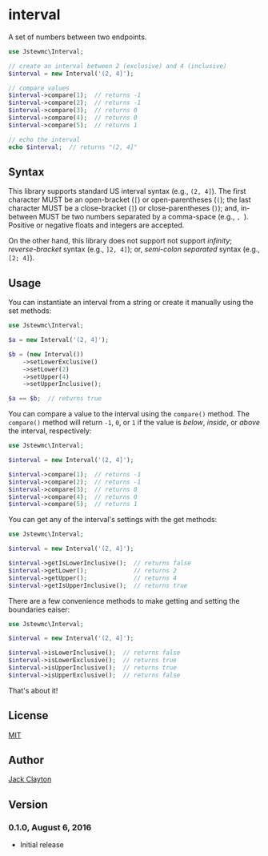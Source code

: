 # interval
A set of numbers between two endpoints.

```php
use Jstewmc\Interval;

// create an interval between 2 (exclusive) and 4 (inclusive)
$interval = new Interval('(2, 4]');

// compare values
$interval->compare(1);  // returns -1
$interval->compare(2);  // returns -1
$interval->compare(3);  // returns 0
$interval->compare(4);  // returns 0
$interval->compare(5);  // returns 1

// echo the interval
echo $interval;  // returns "(2, 4]"
```

## Syntax

This library supports standard US interval syntax (e.g., `(2, 4]`). The first character MUST be an open-bracket (`[`) or open-parentheses (`(`); the last character MUST be a close-bracket (`]`) or close-parentheses (`)`); and, in-between MUST be two numbers separated by a comma-space (e.g., `, `). Positive or negative floats and integers are accepted.

On the other hand, this library does not support not support _infinity_; _reverse-bracket_ syntax (e.g., `]2, 4]`); or, _semi-colon separated_ syntax (e.g., `[2; 4]`).

## Usage

You can instantiate an interval from a string or create it manually using the set methods:

```php
use Jstewmc\Interval;

$a = new Interval('(2, 4]');

$b = (new Interval())
    ->setLowerExclusive()
    ->setLower(2)
    ->setUpper(4)
    ->setUpperInclusive();

$a == $b;  // returns true
```

You can compare a value to the interval using the `compare()` method. The `compare()` method will return `-1`, `0`, or `1` if the value is _below_, _inside_, or _above_ the interval, respectively:

```php
use Jstewmc\Interval;

$interval = new Interval('(2, 4]');

$interval->compare(1);  // returns -1
$interval->compare(2);  // returns -1
$interval->compare(3);  // returns 0
$interval->compare(4);  // returns 0
$interval->compare(5);  // returns 1
```

You can get any of the interval's settings with the get methods:

```php
use Jstewmc\Interval;

$interval = new Interval('(2, 4]');

$interval->getIsLowerInclusive();  // returns false
$interval->getLower();             // returns 2
$interval->getUpper();             // returns 4
$interval->getIsUpperInclusive();  // returns true
```

There are a few convenience methods to make getting and setting the boundaries eaiser:

```php
use Jstewmc\Interval;

$interval = new Interval('(2, 4]');

$interval->isLowerInclusive();  // returns false
$interval->isLowerExclusive();  // returns true
$interval->isUpperInclusive();  // returns true
$interval->isUpperExclusive();  // returns false
```


That's about it!

## License

[MIT](https://github.com/jstewmc/interval/blob/master/LICENSE)

## Author

[Jack Clayton](mailto:clayjs0@gmail.com)

## Version

### 0.1.0, August 6, 2016 

* Initial release
